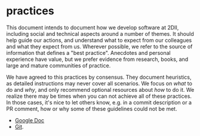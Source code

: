 # practices

This document intends to document how we develop software at 2DII, including
social and technical aspects around a number of themes. It should help guide
our actions,  and understand what to expect from our colleagues and what they
expect from us.  Wherever possible, we refer to the source of information
that defines a "best practice". Anecdotes and personal experience have
value, but we prefer evidence from research, books, and large and mature
communities of practice.

We have agreed to this practices by consensus. They document heuristics, as
detailed instructions may never cover all scenarios. We focus on _what_ to do
and _why_, and only recommend optional resources about _how_ to do it.
We realize there may be times when you can not achieve all of these practices.
In those cases, it's nice to let others know, e.g. in a commit description or a
PR comment, how or why some of these guidelines could not be met.

* [Google Doc](https://bit.ly/2dii-practices)
* [Git](git.md).
